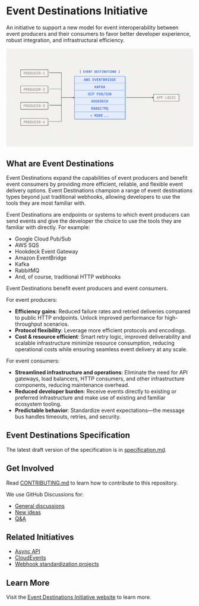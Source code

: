 # Event Destinations Initiative

An initiative to support a new model for event interoperability between event producers and their consumers to favor better developer experience, robust integration, and infrastructural efficiency.

![Event Destinations](website/public/images/og.png)

## What are Event Destinations

Event Destinations expand the capabilities of event producers and benefit event consumers by providing more efficient, reliable, and flexible event delivery options. Event Destinations champion a range of event destinations types beyond just traditional webhooks, allowing developers to use the tools they are most familiar with.

Event Destinations are endpoints or systems to which event producers can send events and give the developer the choice to use the tools they are familiar with directly. For example:

- Google Cloud Pub/Sub
- AWS SQS
- Hookdeck Event Gateway
- Amazon EventBridge
- Kafka
- RabbitMQ
- And, of course, traditional HTTP webhooks

Event Destinations benefit event producers and event consumers.

For event producers:

- **Efficiency gains**: Reduced failure rates and retried deliveries compared to public HTTP endpoints. Unlock improved performance for high-throughput scenarios.
- **Protocol flexibility**: Leverage more efficient protocols and encodings.
- **Cost & resource efficient**: Smart retry logic, improved deliverability and scalable infrastructure minimize resource consumption, reducing operational costs while ensuring seamless event delivery at any scale.

For event consumers:

- **Streamlined infrastructure and operations**: Eliminate the need for API gateways, load balancers, HTTP consumers, and other infrastructure components, reducing maintenance overhead.
- **Reduced developer burden**: Receive events directly to existing or preferred infrastructure and make use of existing and familiar ecosystem tooling.
- **Predictable behavior**: Standardize event expectations—the message bus handles timeouts, retries, and security.

## Event Destinations Specification

The latest draft version of the specification is in [specification.md](specification.md).

## Get Involved

Read [CONTRIBUTING.md](CONTRIBUTING.md) to learn how to contribute to this repository.

We use GitHub Discussions for:

- [General discussions](https://github.com/hookdeck/eventdestinations/discussions/new?category=ideas)
- [New ideas](https://github.com/hookdeck/eventdestinations/discussions/new?category=ideas)
- [Q&A](https://github.com/hookdeck/eventdestinations/discussions/new?category=q-a)

## Related Initiatives

- [Async API](https://www.asyncapi.com)
- [CloudEvents](https://cloudevents.io/)
- [Webhook standardization projects](https://webhooks.fyi/learn-more/standards)

## Learn More

Visit the [Event Destinations Initiative website](https://eventdestinations.org) to learn more.